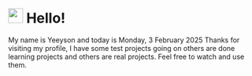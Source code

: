  <h1>
    <img src="https://emojis.slackmojis.com/emojis/images/1643510097/45343/hi.gif?1643510097" width="30"/> 
    Hello!
 </h1>
 <p>
    My name is Yeeyson and today is Monday, 3 February 2025
    Thanks for visiting my profile, I have some test projects going on others are done learning projects and others are real projects.
    Feel free to watch and use them.
 </p>